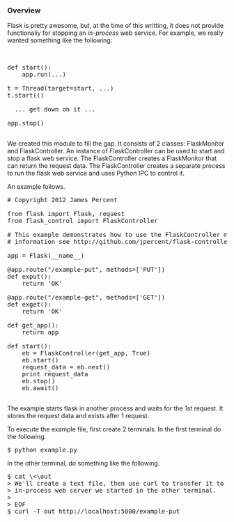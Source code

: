 ### Overview

Flask is pretty awesome, but, at the time of this writting, it does
not provide functionaliy for stopping an *in-process* web service.
For example, we really wanted something like the following: 

<pre> 

def start(): 
    app.run(...)

t = Thread(target=start, ...)
t.start(()

  ... get down on it ...

app.stop()

</pre>

We created this module to fill the gap.  It consists of 2 classes:
FlaskMonitor and FlaskController.  An instance of FlaskController can
be used to start and stop a flask web service.  The FlaskController
creates a FlaskMonitor that can return the request data.  The
FlaskController creates a separate process to run the flask web
service and uses Python IPC to control it.

An example follows.

<pre>
# Copyright 2012 James Percent <james@syndeticlogic.org>

from flask import Flask, request
from flask_control import FlaskController

# This example demonstrates how to use the FlaskController module.  For more
# information see http://github.com/jpercent/flask-controller.

app = Flask(__name__)
        
@app.route("/example-put", methods=['PUT'])
def exput():
    return 'OK'

@app.route("/example-get", methods=['GET'])
def exget():
    return 'OK'

def get_app():
    return app

def start():
    eb = FlaskController(get_app, True)
    eb.start()
    request_data = eb.next()
    print request_data
    eb.stop()
    eb.await()

</pre>

The example starts flask in another process and waits for the 1st
request.  It stores the request data and exists after 1 request.

To execute the example file, first create 2 terminals.  In the first terminal
do the following.

<pre>
$ python example.py
</pre>

In the other terminal, do something like the following.

<pre>
$ cat \<\<EOF \>out
> We'll create a text file, then use curl to transfer it to the 
> in-process web server we started in the other terminal. 
> 
> EOF
$ curl -T out http://localhost:5000/example-put
</pre>